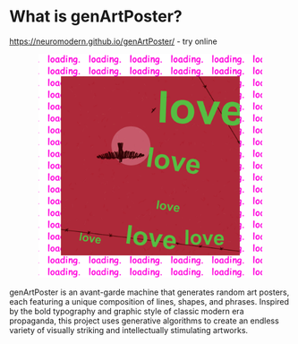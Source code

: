 <h1>What is genArtPoster?</h1>

https://neuromodern.github.io/genArtPoster/ - try online

<p align="center">
<img src="index.gif" width="400" height="400">
</p>
genArtPoster is an avant-garde machine that generates random art posters, each featuring a unique composition of lines, shapes, and phrases. Inspired by the bold typography and graphic style of classic modern era propaganda, this project uses generative algorithms to create an endless variety of visually striking and intellectually stimulating artworks.

